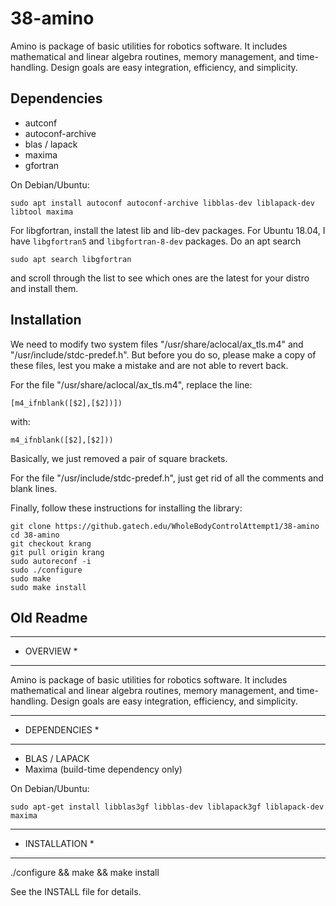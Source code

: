 # 38-amino

Amino is package of basic utilities for robotics software.  It
includes mathematical and linear algebra routines, memory management,
and time-handling.  Design goals are easy integration, efficiency, and
simplicity.

## Dependencies

- autconf
- autoconf-archive
- blas / lapack
- maxima
- gfortran

On Debian/Ubuntu:

    sudo apt install autoconf autoconf-archive libblas-dev liblapack-dev libtool maxima

For libgfortran, install the latest lib and lib-dev packages. For Ubuntu 18.04, I have `libgfortran5` and `libgfortran-8-dev` packages. Do an apt search

    sudo apt search libgfortran
    
and scroll through the list to see which ones are the latest for your distro and install them.

## Installation

We need to modify two system files "/usr/share/aclocal/ax_tls.m4" and "/usr/include/stdc-predef.h". But before you do so, please make a copy of these files, lest you make a mistake and are not able to revert back.

For the file "/usr/share/aclocal/ax_tls.m4", replace the line:

    [m4_ifnblank([$2],[$2])])
 
with:

    m4_ifnblank([$2],[$2]))
    
Basically, we just removed a pair of square brackets.

For the file "/usr/include/stdc-predef.h", just get rid of all the comments and blank lines.

Finally, follow these instructions for installing the library:

    git clone https://github.gatech.edu/WholeBodyControlAttempt1/38-amino
    cd 38-amino
    git checkout krang
    git pull origin krang
    sudo autoreconf -i
    sudo ./configure
    sudo make
    sudo make install


## Old Readme

************
* OVERVIEW *
************

Amino is package of basic utilities for robotics software.  It
includes mathematical and linear algebra routines, memory management,
and time-handling.  Design goals are easy integration, efficiency, and
simplicity.

****************
* DEPENDENCIES *
****************

- BLAS / LAPACK
- Maxima (build-time dependency only)

On Debian/Ubuntu:

`sudo apt-get install libblas3gf libblas-dev liblapack3gf liblapack-dev maxima`

****************
* INSTALLATION *
****************

./configure && make && make install

See the INSTALL file for details.
